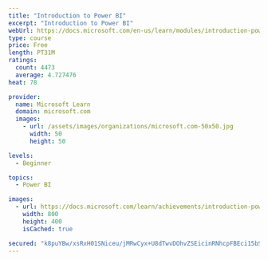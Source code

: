 ```yaml
---
title: "Introduction to Power BI"
excerpt: "Introduction to Power BI"
webUrl: https://docs.microsoft.com/en-us/learn/modules/introduction-power-bi/
type: course
price: Free
length: PT31M
ratings:
  count: 4473
  average: 4.727476
heat: 78

provider:
  name: Microsoft Learn
  domain: microsoft.com
  images:
    - url: /assets/images/organizations/microsoft.com-50x50.jpg
      width: 50
      height: 50

levels:
  - Beginner

topics:
  - Power BI

images:
  - url: https://docs.microsoft.com/learn/achievements/introduction-power-bi-social.png
    width: 800
    height: 400
    isCached: true

secured: "k8puYBw/xsRxH01SNiceu/jMRwCyx+U8dTwvDOhvZSEicinRNhcpFBEci15bSKgr2mDgkE8mNgkJXHCspz4AGeKpvKiphfRgNUhKvXu8VWIIexNcHxFVCMsCcb9tbmZa/guhLShes/iDILIGSLRNIXRbqFFm0McRgwZXIG/YSAdlvBAly+bhEBG6Z0iciINXrpe9c8JbdmfjKLF8R+jHrsdRScRCxgGiINirgH4MlmvAEL5TcV8EIfKXzNp5755FtelcjFmdhBngC1d2JahhI8ykmp6N6uB2vHfjqQqCaiXxnA0yfGVn3RtDbHPJnyMuKucHNDmIxhUZJse+iXSLHIc8i5+Ida1aHjDgJ1SzGRqfaSSiRd6cPAfbFGrIl8tWxBOick0cAfMSJYFlsxbqpJFXtCPBOfjdEnUzWZO2D6U=;NCwP+59vJ565jo+I5BQOtw=="
---
```



